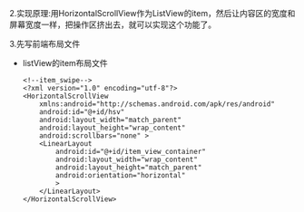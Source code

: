 2.实现原理:用HorizontalScrollView作为ListView的item，然后让内容区的宽度和屏幕宽度一样，把操作区挤出去，就可以实现这个功能了。

3.先写前端布局文件

  * listView的item布局文件
  

   	```markup
    <!--item_swipe-->
    <?xml version="1.0" encoding="utf-8"?>
	<HorizontalScrollView
    	xmlns:android="http://schemas.android.com/apk/res/android"
    	android:id="@+id/hsv"
    	android:layout_width="match_parent"
    	android:layout_height="wrap_content"
    	android:scrollbars="none" >
    	<LinearLayout
        	android:id="@+id/item_view_container"
        	android:layout_width="wrap_content"
        	android:layout_height="match_parent"
        	android:orientation="horizontal"
            >
    	</LinearLayout>
	</HorizontalScrollView>
   	```
